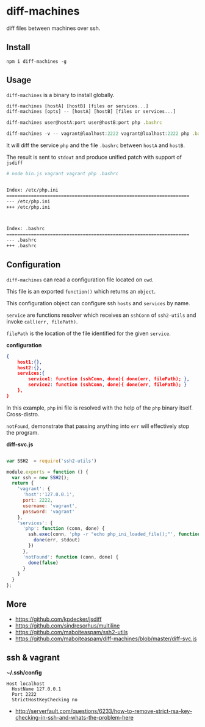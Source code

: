 # diff-machines

diff files between machines over ssh.

## Install

    npm i diff-machines -g

## Usage

`diff-machines` is a binary to install globally.

```js
diff-machines [hostA] [hostB] [files or services...]
diff-machines [opts] -- [hostA] [hostB] [files or services...]

diff-machines user@hostA:port user@hostB:port php .bashrc

diff-machines -v -- vagrant@loalhost:2222 vagrant@loalhost:2222 php .bashrc

```

It will diff the service `php` and the file `.bashrc` between `hostA` and `hostB`.

The result is sent to `stdout` and produce unified patch with support of `jsdiff`

```sh
# node bin.js vagrant vagrant php .bashrc


Index: /etc/php.ini
===================================================================
--- /etc/php.ini
+++ /etc/php.ini



Index: .bashrc
===================================================================
--- .bashrc
+++ .bashrc

```

## Configuration

`diff-machines` can read a configuration file located on `cwd`.

This file is an exported `function()` which returns an `object`.

This configuration object can configure ssh `hosts` and `services` by name.

`service` are functions resolver which receives an `sshConn` of `ssh2-utils`
and invoke `call(err, filePath)`.

`filePath` is the location of the file identified for the given `service`.

__configuration__

```json
{
    host1:{},
    host2:{},
    services:{
        service1: function (sshConn, done){ done(err, filePath); },
        service2: function (sshConn, done){ done(err, filePath); }
    },
}
```

In this example,
`php` ini file is resolved with the help of the `php` binary itself. Cross-distro.

`notFound`, demonstrate that passing anything into `err` will effectively stop the program.

__diff-svc.js__

```js

var SSH2  = require('ssh2-utils')

module.exports = function () {
  var ssh = new SSH2();
  return {
    'vagrant': {
      'host':'127.0.0.1',
      port: 2222,
      username: 'vagrant',
      password: 'vagrant'
    },
    'services': {
      'php': function (conn, done) {
        ssh.exec(conn, 'php -r "echo php_ini_loaded_file();"', function (err, stdout, stderr) {
          done(err, stdout)
        })
      },
      'notFound': function (conn, done) {
        done(false)
      }
    }
  }
};

```

## More

- https://github.com/kpdecker/jsdiff
- https://github.com/sindresorhus/multiline
- https://github.com/maboiteaspam/ssh2-utils
- https://github.com/maboiteaspam/diff-machines/blob/master/diff-svc.js


## ssh & vagrant

__~/.ssh/config__

```
Host localhost
  HostName 127.0.0.1
  Port 2222
  StrictHostKeyChecking no
```

- http://serverfault.com/questions/6233/how-to-remove-strict-rsa-key-checking-in-ssh-and-whats-the-problem-here
